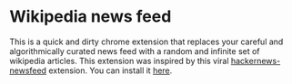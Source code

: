 # Wikipedia news feed
This is a quick and dirty chrome extension that replaces your careful and algorithmically curated news feed with a random and infinite set of wikipedia articles. This extension was inspired by this viral [hackernews-newsfeed](https://github.com/yczeng/hackernews-newsfeed) extension. You can install it [here](https://chrome.google.com/webstore/detail/convert-facebook-newsfeed/gfjffgmbadhdcbahjpeckoicligidmln).